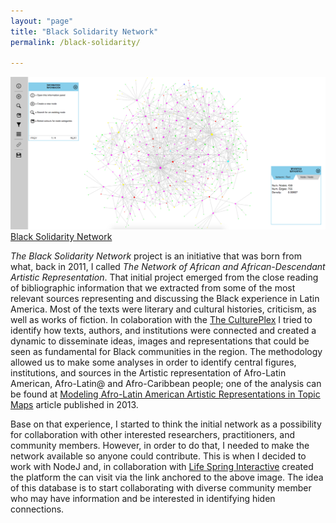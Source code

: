 ```yaml
---
layout: "page"
title: "Black Solidarity Network"
permalink: /black-solidarity/

---
```




![Model](/images/Network_I.png)
[Black Solidarity Network](http://lifespringinteractive.ca/Network/)

*The Black Solidarity Network* project is an initiative that was born from what, back in 2011, I called
*The Network of African and African-Descendant Artistic Representation*. That initial project emerged from the close reading of 
bibliographic information that we extracted from some of the most relevant sources representing and discussing 
the Black experience in Latin America. Most of the texts were literary and cultural histories, criticism, as well as
works of fiction. In colaboration with the [The CulturePlex](http://www.cultureplex.ca/#about) I tried 
to identify how texts, authors, and institutions were connected and created a dynamic to disseminate ideas, images and 
representations that could be seen as fundamental for Black communities in the region. The methodology allowed us to
make some analyses in order to identify central figures, institutions, and sources in the Artistic representation of Afro-Latin American, Afro-Latin@ and Afro-Caribbean people; one of the analysis can be found at 
[Modeling Afro-Latin American Artistic Representations in Topic Maps](http://www.digitalhumanities.org/dhq/vol/7/1/000145/000145.html)
article published in 2013. 

Base on that experience, I started to think the initial network as a possibility for collaboration with other
interested researchers, practitioners, and community members. However, in order to do that, I needed to make the network
available so anyone could contribute. This is when I decided to work with NodeJ and, in collaboration with [Life Spring Interactive](http://lifespringinteractive.ca/)
created the platform the can visit via the link anchored to the above image. The idea of this database is to start collaborating with diverse community member who may have information and be interested in identifying hiden connections.  